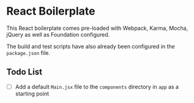 # React Boilerplate

This React boilerplate comes pre-loaded with Webpack, Karma, Mocha, jQuery as well as Foundation configured.

The build and test scripts have also already been configured in the `package.json` file.

## Todo List

- [ ] Add a default `Main.jsx` file to the `components` directory in `app` as a starting point
